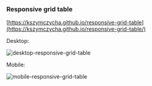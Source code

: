 ### Responsive grid table

[https://kszymczycha.github.io/responsive-grid-table](https://kszymczycha.github.io/responsive-grid-table/)

Desktop:

![desktop-responsive-grid-table](https://github.com/kszymczycha/responsive-grid-table/assets/30631373/2b3cf6af-64e8-4b8a-a696-ed088628c45f)

Mobile:

![mobile-responsive-grid-table](https://github.com/kszymczycha/responsive-grid-table/assets/30631373/97b5fb07-126f-4ffd-83ce-5c05b5fa4c79)
